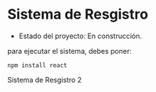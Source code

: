 <h1>Sistema de Resgistro</h1>

- Estado del proyecto: En construcción.

para ejecutar el sistema, debes poner:

```npm install react```

Sistema de Resgistro 2
